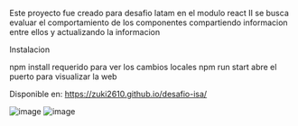 Este proyecto fue creado para desafio latam en el modulo react II 
se busca evaluar el comportamiento de los componentes compartiendo informacion entre ellos y actualizando la informacion 

Instalacion

npm install requerido para ver los cambios locales
npm run start abre el puerto para visualizar la web

Disponible en: https://zuki2610.github.io/desafio-isa/ 

![image](https://user-images.githubusercontent.com/110415057/228402297-e926c3b9-dd8e-4f0d-99ba-cf51a1ef1000.png)
![image](https://user-images.githubusercontent.com/110415057/228402381-b5f70844-9528-431a-b7b5-d0f2ac9f9d18.png)

